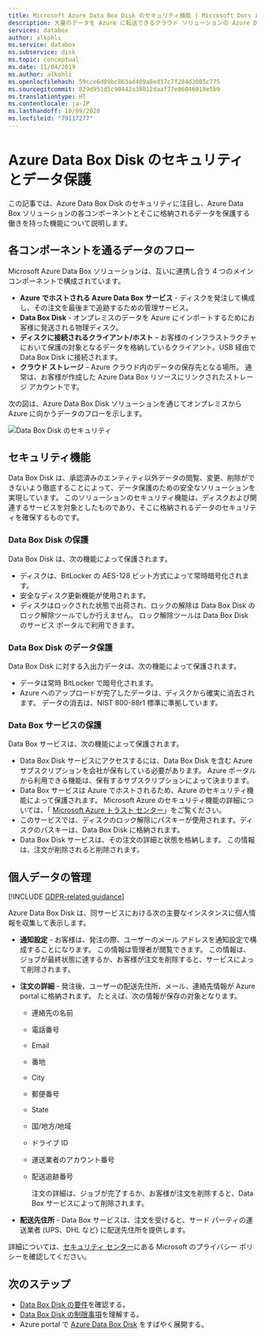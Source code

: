 ```yaml
---
title: Microsoft Azure Data Box Disk のセキュリティ機能 | Microsoft Docs in data
description: 大量のデータを Azure に転送できるクラウド ソリューションの Azure Data Box Disk で実装されているセキュリティ機能について説明します
services: databox
author: alkohli
ms.service: databox
ms.subservice: disk
ms.topic: conceptual
ms.date: 11/04/2019
ms.author: alkohli
ms.openlocfilehash: 59cce6d89bc863ad489a8ed37c7f284d3085c775
ms.sourcegitcommit: 829d951d5c90442a38012daaf77e86046018e5b9
ms.translationtype: HT
ms.contentlocale: ja-JP
ms.lasthandoff: 10/09/2020
ms.locfileid: "79117277"
---
```

# <a name="azure-data-box-disk-security-and-data-protection"></a>Azure Data Box Disk のセキュリティとデータ保護

この記事では、Azure Data Box Disk のセキュリティに注目し、Azure Data Box ソリューションの各コンポーネントとそこに格納されるデータを保護する働きを持った機能について説明します。 

## <a name="data-flow-through-components"></a>各コンポーネントを通るデータのフロー

Microsoft Azure Data Box ソリューションは、互いに連携し合う 4 つのメイン コンポーネントで構成されています。

- **Azure でホストされる Azure Data Box サービス** - ディスクを発注して構成し、その注文を最後まで追跡するための管理サービス。
- **Data Box Disk** - オンプレミスのデータを Azure にインポートするためにお客様に発送される物理ディスク。 
- **ディスクに接続されるクライアント/ホスト** – お客様のインフラストラクチャにおいて保護の対象となるデータを格納しているクライアント。USB 経由で Data Box Disk に接続されます。
- **クラウド ストレージ** – Azure クラウド内のデータの保存先となる場所。 通常は、お客様が作成した Azure Data Box リソースにリンクされたストレージ アカウントです。

次の図は、Azure Data Box Disk ソリューションを通じてオンプレミスから Azure に向かうデータのフローを示します。

![Data Box Disk のセキュリティ](media/data-box-disk-security/data-box-disk-security-1.png)

## <a name="security-features"></a>セキュリティ機能

Data Box Disk は、承認済みのエンティティ以外データの閲覧、変更、削除ができないよう徹底することによって、データ保護のための安全なソリューションを実現しています。 このソリューションのセキュリティ機能は、ディスクおよび関連するサービスを対象としたものであり、そこに格納されるデータのセキュリティを確保するものです。

### <a name="data-box-disk-protection"></a>Data Box Disk の保護

Data Box Disk は、次の機能によって保護されます。

- ディスクは、BitLocker の AES-128 ビット方式によって常時暗号化されます。
- 安全なディスク更新機能が使用されます。
- ディスクはロックされた状態で出荷され、ロックの解除は Data Box Disk のロック解除ツールでしか行えません。 ロック解除ツールは Data Box Disk のサービス ポータルで利用できます。

### <a name="data-box-disk-data-protection"></a>Data Box Disk のデータ保護

Data Box Disk に対する入出力データは、次の機能によって保護されます。

- データは常時 BitLocker で暗号化されます。
- Azure へのアップロードが完了したデータは、ディスクから確実に消去されます。 データの消去は、NIST 800-88r1 標準に準拠しています。

### <a name="data-box-service-protection"></a>Data Box サービスの保護

Data Box サービスは、次の機能によって保護されます。

- Data Box Disk サービスにアクセスするには、Data Box Disk を含む Azure サブスクリプションを会社が保有している必要があります。 Azure ポータルから利用できる機能は、保有するサブスクリプションによって決まります。
- Data Box サービスは Azure でホストされるため、Azure のセキュリティ機能によって保護されます。 Microsoft Azure のセキュリティ機能の詳細については、「 [Microsoft Azure トラスト センター](https://www.microsoft.com/TrustCenter/Security/default.aspx)」をご覧ください。
- このサービスでは、ディスクのロック解除にパスキーが使用されます。ディスクのパスキーは、Data Box Disk に格納されます。 
- Data Box Disk サービスは、その注文の詳細と状態を格納します。 この情報は、注文が削除されると削除されます。

## <a name="managing-personal-data"></a>個人データの管理

[!INCLUDE [GDPR-related guidance](../../includes/gdpr-intro-sentence.md)]

Azure Data Box Disk は、同サービスにおける次の主要なインスタンスに個人情報を収集して表示します。

- **通知設定** - お客様は、発注の際、ユーザーのメール アドレスを通知設定で構成することになります。 この情報は管理者が閲覧できます。 この情報は、ジョブが最終状態に達するか、お客様が注文を削除すると、サービスによって削除されます。

- **注文の詳細** - 発注後、ユーザーの配送先住所、メール、連絡先情報が Azure portal に格納されます。 たとえば、次の情報が保存の対象となります。

  - 連絡先の名前
  - 電話番号
  - Email
  - 番地
  - City
  - 郵便番号
  - State
  - 国/地方/地域
  - ドライブ ID
  - 運送業者のアカウント番号
  - 配送追跡番号

    注文の詳細は、ジョブが完了するか、お客様が注文を削除すると、Data Box サービスによって削除されます。

- **配送先住所** - Data Box サービスは、注文を受けると、サード パーティの運送業者 (UPS、DHL など) に配送先住所を提供します。 

詳細については、[セキュリティ センター](https://www.microsoft.com/trustcenter)にある Microsoft のプライバシー ポリシーを確認してください。


## <a name="next-steps"></a>次のステップ

- [Data Box Disk の要件](data-box-disk-system-requirements.md)を確認する。
- [Data Box Disk の制限事項](data-box-disk-limits.md)を理解する。
- Azure portal で [Azure Data Box Disk](data-box-disk-quickstart-portal.md) をすばやく展開する。
